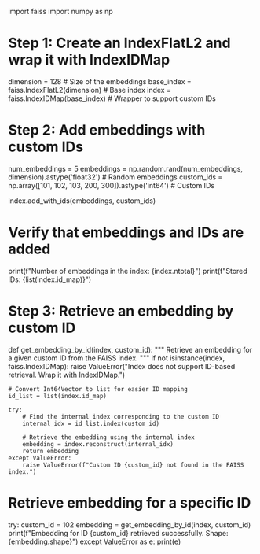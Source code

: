 import faiss
import numpy as np

# Step 1: Create an IndexFlatL2 and wrap it with IndexIDMap
dimension = 128  # Size of the embeddings
base_index = faiss.IndexFlatL2(dimension)  # Base index
index = faiss.IndexIDMap(base_index)  # Wrapper to support custom IDs

# Step 2: Add embeddings with custom IDs
num_embeddings = 5
embeddings = np.random.rand(num_embeddings, dimension).astype('float32')  # Random embeddings
custom_ids = np.array([101, 102, 103, 200, 300]).astype('int64')  # Custom IDs

index.add_with_ids(embeddings, custom_ids)

# Verify that embeddings and IDs are added
print(f"Number of embeddings in the index: {index.ntotal}")
print(f"Stored IDs: {list(index.id_map)}")

# Step 3: Retrieve an embedding by custom ID
def get_embedding_by_id(index, custom_id):
    """
    Retrieve an embedding for a given custom ID from the FAISS index.
    """
    if not isinstance(index, faiss.IndexIDMap):
        raise ValueError("Index does not support ID-based retrieval. Wrap it with IndexIDMap.")

    # Convert Int64Vector to list for easier ID mapping
    id_list = list(index.id_map)

    try:
        # Find the internal index corresponding to the custom ID
        internal_idx = id_list.index(custom_id)

        # Retrieve the embedding using the internal index
        embedding = index.reconstruct(internal_idx)
        return embedding
    except ValueError:
        raise ValueError(f"Custom ID {custom_id} not found in the FAISS index.")

# Retrieve embedding for a specific ID
try:
    custom_id = 102
    embedding = get_embedding_by_id(index, custom_id)
    print(f"Embedding for ID {custom_id} retrieved successfully. Shape: {embedding.shape}")
except ValueError as e:
    print(e)
